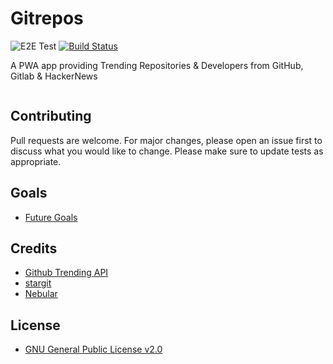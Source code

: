 # Gitrepos
![E2E Test](https://github.com/Hyraze/gitrepos/workflows/E2E%20Test/badge.svg?branch=master)
[![Build Status](https://travis-ci.org/Hyraze/gitrepos.svg?branch=master)](https://travis-ci.org/Hyraze/gitrepos)

A PWA app providing Trending Repositories & Developers from GitHub, Gitlab & HackerNews 




```python

```

## Contributing
Pull requests are welcome. For major changes, please open an issue first to discuss what you would like to change.
Please make sure to update tests as appropriate. 
## Goals
* [Future Goals](https://gist.githubusercontent.com/Hyraze/2eb4542b79fd73507c6011eff40e0034/raw/102fae0d55080cc353e77376c9a9cd0068608cda/gitrepogoals.md)

## Credits
* [Github Trending API](https://github.com/huchenme/github-trending-api) 
* [stargit](https://stargit.xyz/) 
* [Nebular](https://akveo.github.io/nebular) 

## License
* [GNU General Public License v2.0](https://github.com/Hyraze/gitrepos/blob/master/LICENSE)
